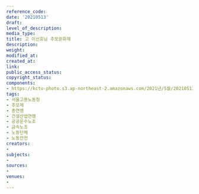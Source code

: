 ```yaml
---
reference_code: 
date: '20210513'
draft: 
level_of_description: 
media_type: 
title: 고 이선호님 추모문화제
description: 
weight: 
modified_at: 
created_at: 
link: 
public_access_status: 
copyright_status: 
components:
- https://kctu-photo.s3.ap-northeast-2.amazonaws.com/2021년/5월/20210513-고+이선호님+추모문화제_서울고용노동청_추모제_총연맹_건설산업연맹_공공운수노조_금속노조_노동단체_노동안전/_1DX0549.jpg
tags:
- 서울고용노동청
- 추모제
- 총연맹
- 건설산업연맹
- 공공운수노조
- 금속노조
- 노동단체
- 노동안전
creators:
- 
subjects:
- 
sources:
- 
venues:
- 
---
```

